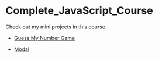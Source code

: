 # Complete_JavaScript_Course
 
Check out my mini projects in this course.

- [Guess My Number Game](https://koblaq.github.io/Complete_JavaScript_Course/Guess_My_Number_Game)

- [Modal](https://koblaq.github.io/Complete_JavaScript_Course/Modal_Project)
